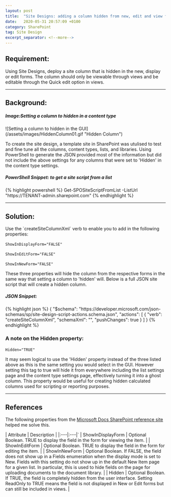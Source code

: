 ```yaml
---
layout: post
title:  "Site Designs: adding a column hidden from new, edit and view forms"
date:   2020-05-31 20:57:09 +0100
category: SharePoint
tag: Site Design
excerpt_separator: <!--more-->
---
```

<H2>Requirement:</H2>
<p>Using Site Designs, deploy a site column that is hidden in the new, display or edit forms. The column should only be viewable through views and be editable through the Quick edit option in views.</p>
<!--more-->

<hr>

<H2>Background:</H2>
<H5>Image:Setting a column to hidden in a content type</H5>
![Setting a column to hidden in the GUI](/assets/images/HiddenColumn01.gif "Hidden Column")


<p>To create the site design, a template site in SharePoint was utulised to test and fine tune all the columns, content types, lists, and libraries. Using PowerShell to generate the JSON provided most of the information but did not include the above settings for any columns that were set to 'Hidden' in the content type settings.</p>

<H5>PowerShell Snippet: to get a site script from a list</H5>
{% highlight powershell %}
Get-SPOSiteScriptFromList -ListUrl "https://TENANT-admin.sharepoint.com"
{% endhighlight %}

<hr>

<H2>Solution:</H2>
<p>Use the `createSiteColumnXml` verb to enable you to add in the following properties:</p>

`ShowInDisplayForm="FALSE"`

`ShowInEditForm="FALSE"`

`ShowInNewForm="FALSE"`

<p>These three properties will hide the column from the respective forms in the same way that setting a column to 'hidden' will. Below is a full JSON site script that will create a hidden column.</p>

<H5>JSON Snippet:</H5>
{% highlight json %}
{
    "$schema": "https://developer.microsoft.com/json-schemas/sp/site-design-script-actions.schema.json",
    "actions": [
      {
        "verb": "createSiteColumnXml",
        "schemaXml": "<Field Type=\"Text\" Name=\"siteColumnHiddenText\" DisplayName=\"Hidden Text\" ID=\"{162cfd59-21f1-4154-81ef-04b4d554a326}\" Required=\"FALSE\" StaticName=\"siteColumnHiddenText\" Group=\"My Custom\" EnforceUniqueValues=\"FALSE\" Customization=\"\" ShowInDisplayForm=\"FALSE\" ShowInEditForm=\"FALSE\" ShowInNewForm=\"FALSE\" />",
        "pushChanges": true
      }
    ]
  }
{% endhighlight %}

<H3>A note on the Hidden property:</H3>

`Hidden="TRUE"`

<p>It may seem logical to use the 'Hidden' property instead of the three listed above as this is the same setting you would select in the GUI. However setting this tag to true will hide it from everywhere including the list settings page and the content type settings page, effectively turning it into a ghost column. This property would be useful for creating hidden calculated columns used for scripting or reporting purposes.</p>

<hr>

<H2>References</H2>

The following properties from the [Microsoft Docs SharePoint reference site][field-element] helped me solve this.

| Attribute  | Description  |
|:---|:---|`
| ShowInDisplayForm  | Optional Boolean. TRUE to display the field in the form for viewing the item.  |
| ShowInEditForm  | Optional Boolean. TRUE to display the field in the form for editing the item.  |
| ShowInNewForm  | Optional Boolean. If FALSE, the field does not show up in a Fields enumeration when the display mode is set to New. Fields with this setting do not show up in the default New Item page for a given list. In particular, this is used to hide fields on the page for uploading documents to the document library.  |
| Hidden  | Optional Boolean. If TRUE, the field is completely hidden from the user interface. Setting ReadOnly to TRUE means the field is not displayed in New or Edit forms but can still be included in views.  |


[field-element]: https://docs.microsoft.com/en-gb/sharepoint/dev/schema/field-element-field